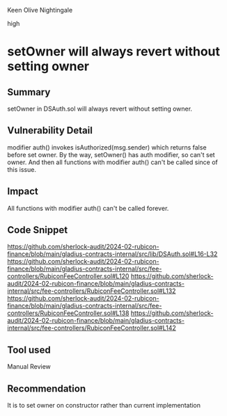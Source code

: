 Keen Olive Nightingale

high

# setOwner will always revert without setting owner

## Summary
setOwner in DSAuth.sol will always revert without setting owner.

## Vulnerability Detail
modifier auth() invokes isAuthorized(msg.sender) which returns false before set owner.
By the way, setOwner() has auth modifier, so can't set owner. And then all functions with modifier auth() can't be called since of this issue.

## Impact
All functions with modifier auth() can't be called forever.

## Code Snippet
https://github.com/sherlock-audit/2024-02-rubicon-finance/blob/main/gladius-contracts-internal/src/lib/DSAuth.sol#L16-L32
https://github.com/sherlock-audit/2024-02-rubicon-finance/blob/main/gladius-contracts-internal/src/fee-controllers/RubiconFeeController.sol#L120
https://github.com/sherlock-audit/2024-02-rubicon-finance/blob/main/gladius-contracts-internal/src/fee-controllers/RubiconFeeController.sol#L132
https://github.com/sherlock-audit/2024-02-rubicon-finance/blob/main/gladius-contracts-internal/src/fee-controllers/RubiconFeeController.sol#L138
https://github.com/sherlock-audit/2024-02-rubicon-finance/blob/main/gladius-contracts-internal/src/fee-controllers/RubiconFeeController.sol#L142

## Tool used

Manual Review

## Recommendation
It is to set owner on constructor rather than current implementation